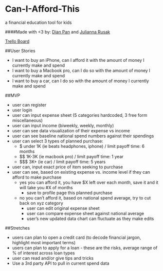 # Can-I-Afford-This
a financial education tool for kids

####Made with <3 by: [Dian Pan](https://github.com/dianpan) and [Julianna Rusak](https://github.com/julrusak) 

[Trello Board](https://trello.com/b/PP3LXD4i)

##User Stories 
- I want to buy an iPhone, can I afford it with the amount of money I currently make and spend 
- I want to buy a Macbook pro, can I do so with the amount of money I currently make and spend 
- I want to buy a car, can I do so with the amount of money I currently make and spend 

##MVP 
- user can register
- user login
- user can input expense sheet (5 categories hardcoded, 3 free form miscellaneous)
- user can input income (biweekly, weekly, monthly)
- user can see data visualization of their expense vs income 
- user can see baseline national spend numbers against their spendings
- user can select 3 types of planned purchase: 
  - $ under 1K (ie beats headphones, iphone) /  limit payoff time: 6 months 
  - $$ 1K-3K (ie macbook pro) / limit payoff time: 1 year 
  - $$$ 3K+ (ie car) / limit payoff time: 5 years
- user can, input exact price of item seeking to purchase 
- user can see, based on existing expense vs. income level if they can afford to make purchase
  - yes you can afford it, you have $X left over each month, save it and it will take you #X of months 
    - save to profile page this planned purchase 
  - no you can’t afford it, based on national spend average, try to cut back on xyz category
    - user can edit original expense sheet
    - user can compare expense sheet against national average 
    - user’s new updated data chart can fluctuate as they make edits

##Stretches 
- users can plan to open a credit card (to decode financial jargon, highlight most important terms)
- users can plan to apply for a loan - these are the risks, average range of % of interest across loan types 
- user can read and/or give tips and tricks
- Use a 3rd party API to pull in current spend data 
